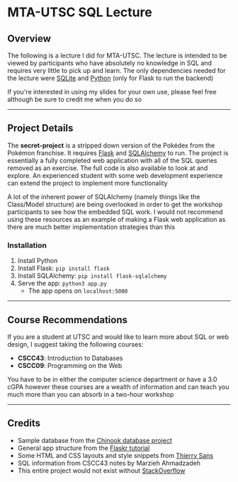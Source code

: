 # MTA-UTSC SQL Lecture

## Overview

The following is a lecture I did for MTA-UTSC. The lecture is intended to be viewed by participants who have absolutely no knowledge in SQL
and requires very little to pick up and learn. The only dependencies needed for the lecture were [SQLite](https://sqlitebrowser.org/) and 
[Python](https://www.python.org/downloads/release/python-370/) (only for Flask to run the backend)

If you're interested in using my slides for your own use, please feel free although be sure to credit me when you do so

---

## Project Details

The **secret-project** is a stripped down version of the Pokédex from the Pokémon franchise. It requires [Flask](http://flask.pocoo.org/) and
[SQLAlchemy](https://www.sqlalchemy.org/) to run. The project is essentially a fully completed web application with all of the SQL queries
removed as an exercise. The full code is also available to look at and explore. An experienced student with some web development experience
can extend the project to implement more functionality

A lot of the inherent power of SQLAlchemy (namely things like the Class/Model structure) are being overlooked in order to get the workshop
participants to see how the embedded SQL work. I would not recommend using these resources as an example of making a Flask web application as
there are much better implementation strategies than this

### Installation

1. Install Python
2. Install Flask: `pip install flask`
3. Install SQLAlchemy: `pip install flask-sqlalchemy`
4. Serve the app: `python3 app.py`
    - The app opens on `localhost:5000`

---

## Course Recommendations

If you are a student at UTSC and would like to learn more about SQL or web design, I suggest taking the following courses:

- **CSCC43**: Introduction to Databases
- **CSCC09**: Programming on the Web

You have to be in either the computer science department or have a 3.0 cGPA however these courses are a wealth of information and can teach you
much more than you can absorb in a two-hour workshop

---

## Credits

- Sample database from the [Chinook database project](https://github.com/lerocha/chinook-database)
- General app structure from the [Flaskr tutorial](http://flask.pocoo.org/docs/1.0/tutorial/)
- Some HTML and CSS layouts and style snippets from [Thierry Sans](https://github.com/ThierrySans/CSCC09)
- SQL information from CSCC43 notes by Marzieh Ahmadzadeh
- This entire project would not exist without [StackOverflow](https://stackoverflow.com)